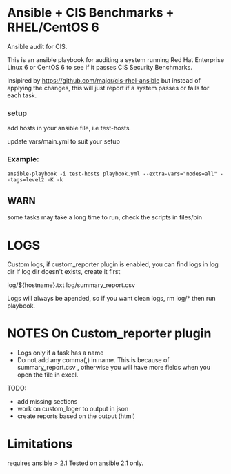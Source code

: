 # Ansible + CIS Benchmarks + RHEL/CentOS 6

Ansible audit for CIS.

This is an ansible playbook for auditing a system running Red Hat Enterprise Linux 6 or CentOS 6  to see if it passes CIS Security Benchmarks.

Insipired by https://github.com/major/cis-rhel-ansible but instead of applying the changes, this will just report if a system passes or fails for each task.

### setup
add  hosts in your ansible file, i.e test-hosts

update vars/main.yml to suit your setup

### Example:
```
ansible-playbook -i test-hosts playbook.yml --extra-vars="nodes=all" --tags=level2 -K -k
```
## WARN
some tasks may take a long time to run, check the scripts in files/bin

# LOGS

Custom logs, if custom_reporter plugin is enabled, you can find logs in log dir if log dir doesn't exists, create it first

log/${hostname}.txt
log/summary_report.csv

Logs will always be apended, so if you want clean logs, rm log/* then run playbook.

# NOTES On Custom_reporter plugin

  - Logs only if a task has a name
  - Do not add any comma(,) in name. This is because of summary_report.csv , otherwise you will have more fields when you open the file in excel.


TODO:
  - add missing sections
  - work on custom_loger to output in json
  - create reports based on the output (html)

# Limitations
requires ansible > 2.1
Tested on ansible 2.1 only.
